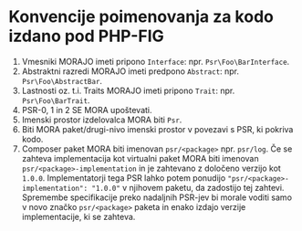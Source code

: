 Konvencije poimenovanja za kodo izdano pod PHP-FIG
==================================================

1. Vmesniki MORAJO imeti pripono `Interface`: npr. `Psr\Foo\BarInterface`.
2. Abstraktni razredi MORAJO imeti predpono `Abstract`: npr. `Psr\Foo\AbstractBar`.
3. Lastnosti oz. t.i. Traits MORAJO imeti pripono `Trait`: npr. `Psr\Foo\BarTrait`.
4. PSR-0, 1 in 2 SE MORA upoštevati.
5. Imenski prostor izdelovalca MORA biti `Psr`.
6. Biti MORA paket/drugi-nivo imenski prostor v povezavi s PSR, ki
   pokriva kodo.
7. Composer paket MORA biti imenovan `psr/<package>` npr. `psr/log`. Če
   se zahteva implementacija kot virtualni paket MORA biti imenovan
   `psr/<package>-implementation` in je zahtevano z določeno verzijo kot
   `1.0.0`. Implementatorji tega PSR lahko potem ponudijo
   `"psr/<package>-implementation": "1.0.0"` v njihovem paketu, da zadostijo tej
   zahtevi. Spremembe specifikacije preko nadaljnih PSR-jev bi morale voditi samo v novo
   značko `psr/<package>` paketa in enako izdajo verzije
   implementacije, ki se zahteva.
